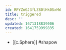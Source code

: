 ```yaml
---
id: RPYZnGJ3fLZ80tHk0SxHW
title: triggered
desc: ''
updated: 1671318839006
created: 1641759999835
---
```




- [[c.Sphere]] #shapow
